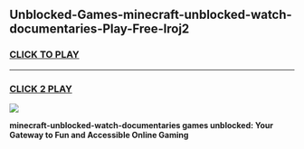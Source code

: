 
## Unblocked-Games-minecraft-unblocked-watch-documentaries-Play-Free-lroj2
<h3>
<a href="https://premium76.site?title=minecraft-unblocked-watch-documentaries&ref=20M">CLICK TO PLAY</a></h3>
<hr>

<h3>
<a href="https://premium76.site?title=minecraft-unblocked-watch-documentaries&ref=20M">CLICK 2 PLAY</a>
  
</h3>

<a href="https://premium76.site?title=minecraft-unblocked-watch-documentaries&ref=19M"><img src="https://clearcache.store/games.png"></a>


**minecraft-unblocked-watch-documentaries games unblocked: Your Gateway to Fun and Accessible Online Gaming**
